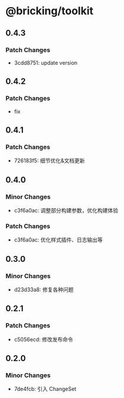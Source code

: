 # @bricking/toolkit

## 0.4.3

### Patch Changes

- 3cdd8751: update version

## 0.4.2

### Patch Changes

- fix

## 0.4.1

### Patch Changes

- 726183f5: 细节优化&文档更新

## 0.4.0

### Minor Changes

- c3f6a0ac: 调整部分构建参数，优化构建体验

### Patch Changes

- c3f6a0ac: 优化样式插件、日志输出等

## 0.3.0

### Minor Changes

- d23d33a8: 修复各种问题

## 0.2.1

### Patch Changes

- c5056ecd: 修改发布命令

## 0.2.0

### Minor Changes

- 7de4fcb: 引入 ChangeSet
